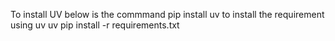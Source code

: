 To install UV below is the commmand
pip install uv
to install the requirement using uv
uv pip install -r requirements.txt
